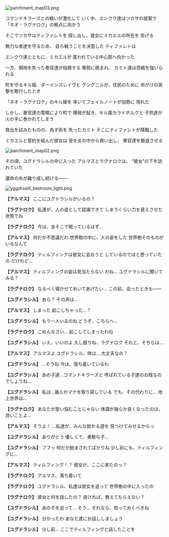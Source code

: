 
![parchment_map03.png](../images/backgrounds/parchment_map03.png)

コマンドキラーズとの戦いが激化して
いく中、エンクウ達はツカサの提案で
「ネオ・ラグナロク」の拠点に向かう

そこでツカサはティファレトを
探し出し、彼女にミカエルの所在を
告げる

無力な者達を守るため、
自ら戦うことを決意した
ティファレトは

エンクウ達とともに、ミカエルが
匿われている中心部へ向かった

一方、領地を失った奏官達が指揮する
軍勢に囲まれ、
カミト達は苦戦を強いられる

町を守るキル姫、ダーインスレイヴと
グングニルが、住民のために
命がけの突撃を敢行したとき

「ネオ・ラグナロク」のキル姫を
率いてフェイルノートが加勢に
現れた

しかし、奏官達の策略により町で
爆発が起き、キル姫カラドボルグと
子供達が火の手に巻かれてしまう

救出を試みたものの、為す術を
失ったカミト
そこにティファレトが降臨した

ミカエルと誓約を結んだ彼女は
皆を炎の中から救い出し、
奏官達を撤退させる

![parchment_map02.png](../images/backgrounds/parchment_map02.png)

その頃、ユグドラシルの中に入った
アルマスとラグナロクは、
“彼女”の下を訪れていた

運命の糸が織り成し続ける――

![yggdrasill_bedroom_light.png](../images/backgrounds/yggdrasill_bedroom_light.png)

**【アルマス】**
ここにユグドラシルがいるの？

**【ラグナロク】**
私達が、人の姿として認識できて
しまうくらい力を衰えさせた状態でね

**【ラグナロク】**
今は、あそこで眠っているはず…

**【アルマス】**
何だか不思議だわ
世界樹の中に、人の姿をした
世界樹そのものがいるなんて

**【ラグナロク】**
ティルフィングは彼女に会おうと
しているのではと思っていたの
だけれど…

**【アルマス】**
ティルフィングの姿は見当たらない
わね…
ユグドラシルに聞いてみる？

**【ラグナロク】**
なるべく寝かせておいてあげたい…
この前、会ったときも――

**【ユグドラシル】**
あら？
その声は…

**【アルマス】**
しまった
起こしちゃった…？

**【ユグドラシル】**
もう一人いるのね
どうぞ、こちらへ…

**【ラグナロク】**
ごめんなさい…
起こしてしまったわね

**【ユグドラシル】**
いえ、いいのよ
久し振りね、ラグナロク
それと、そちらは…

**【アルマス】**
アルマスよ
ユグドラシル、体は…
大丈夫なの？

**【ユグドラシル】**
…そうね
今は、落ち着いているわ

**【ユグドラシル】**
あの子達…コマンドキラーズと
呼ばれている子達のお陰なの
でしょうね…

**【ユグドラシル】**
私は…幾らかマナを取り戻している
でも、その代わりに…
地上世界は…

**【ラグナロク】**
あなたが思い悩むことじゃない
体調が幾らか良くなったのは、
良いことよ…

**【アルマス】**
そうよ！
…私達が、みんな助かる道を
見つけてみせるからっ

**【ユグドラシル】**
ありがとう
優しくて、勇敢な子…

**【ユグドラシル】**
フフッ
何だか励まされてばかりね
少し前にも、ティルフィングに…

**【アルマス】**
ティルフィング！？
彼女が、ここに来たのっ？

**【ラグナロク】**
アルマス、落ち着いて

**【ラグナロク】**
ユグドラシル、私達は彼女を追って
世界樹の中に入ったの

**【ラグナロク】**
彼女と何を話したの？
良ければ、教えてもらえない？

**【ユグドラシル】**
あの子を追って…
そう…
それなら、知っておくべきね

**【ユグドラシル】**
分かったわ
あなた達にお話ししましょう

**【ユグドラシル】**
少し前…
ここでティルフィングと話したことを